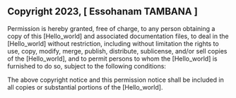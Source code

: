 ## Copyright 2023, [ Essohanam TAMBANA ]
Permission is hereby granted, free of charge, to any person obtaining a copy of this [Hello_world] and associated documentation files, to deal in the [Hello_world] without restriction, including without limitation the rights to use, copy, modify, merge, publish, distribute, sublicense, and/or sell copies of the [Hello_world], and to permit persons to whom the [Hello_world] is furnished to do so, subject to the following conditions:

The above copyright notice and this permission notice shall be included in all copies or substantial portions of the [Hello_world].